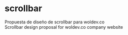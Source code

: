 # scrollbar
Propuesta de diseño de scrollbar para woldev.co <br>
Scrollbar design proposal for woldev.co company website
